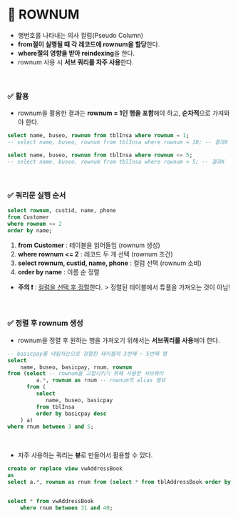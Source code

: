# 📌 ROWNUM
- 행번호를 나타내는 의사 컬럼(Pseudo Column)
- **from절이 실행될 때 각 레코드에 rownum을 할당**한다. 
- **where절의 영향을 받아 reindexing**을 한다.
- rownum 사용 시 **서브 쿼리를 자주 사용**한다.

<br>

### ✅ 활용
- rownum을 활용한 결과는 **rownum = 1인 행을 포함**해야 하고, **순차적**으로 가져와야 한다.
```sql
select name, buseo, rownum from tblInsa where rownum = 1;
-- select name, buseo, rownum from tblInsa where rownum = 10; -- 결과X

select name, buseo, rownum from tblInsa where rownum <= 5;
-- select name, buseo, rownum from tblInsa where rownum > 5; -- 결과X
```

<br>

### ✅ 쿼리문 실행 순서
```sql
select rownum, custid, name, phone
from Customer
where rownum <= 2
order by name;
```
1. **from Customer** : 테이블을 읽어들임 (rownum 생성)
2. **where rownum <= 2** : 레코드 두 개 선택 (rownum 조건)
3. **select rownum, custid, name, phone** : 컬럼 선택 (rownum 소비)
4. **order by name** : 이름 순 정렬
- **주의 ❗** : <u>컬럼을 선택 후 정렬</u>한다. > 정렬된 테이블에서 튜플을 가져오는 것이 아님!

<br>

### ✅ 정렬 후 rownum 생성
- rownum을 정렬 후 원하는 행을 가져오기 위해서는 **서브쿼리를 사용**해야 한다.
```sql
-- basicpay를 내림차순으로 정렬한 테이블의 3번째 ~ 5번째 행
select
    name, buseo, basicpay, rnum, rownum
from (select -- rownum을 고정시키기 위해 사용한 서브쿼리
         a.*, rownum as rnum -- rownum의 alias 필요
      from (
         select 
            name, buseo, basicpay
         from tblInsa
         order by basicpay desc
    ) a)
where rnum between 3 and 5;
```

<br>

- 자주 사용하는 쿼리는 **뷰**로 만들어서 활용할 수 있다.
```sql
create or replace view vwAddressBook
as
select a.*, rownum as rnum from (select * from tblAddressBook order by name asc) a;


select * from vwAddressBook 
    where rnum between 31 and 40;
```